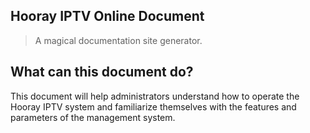 ## Hooray IPTV Online Document

> A magical documentation site generator.

## What can this document do?

This document will help administrators understand how to operate the Hooray IPTV system and familiarize themselves with the features and parameters of the management system.
